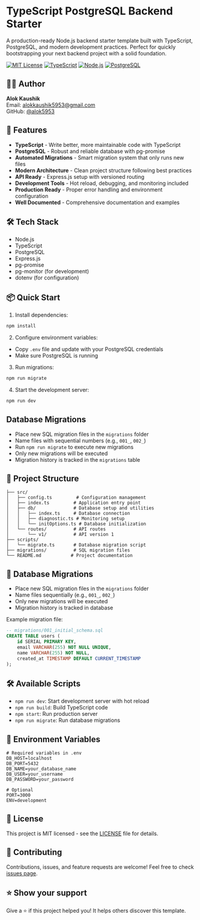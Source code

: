# TypeScript PostgreSQL Backend Starter

A production-ready Node.js backend starter template built with TypeScript, PostgreSQL, and modern development practices. Perfect for quickly bootstrapping your next backend project with a solid foundation.

[![MIT License](https://img.shields.io/badge/License-MIT-green.svg)](https://choosealicense.com/licenses/mit/)
[![TypeScript](https://img.shields.io/badge/TypeScript-5.3.3-blue.svg)](https://www.typescriptlang.org/)
[![Node.js](https://img.shields.io/badge/Node.js-20.x-green.svg)](https://nodejs.org/)
[![PostgreSQL](https://img.shields.io/badge/PostgreSQL-Latest-blue.svg)](https://www.postgresql.org/)

## 👨‍💻 Author
**Alok Kaushik**  
Email: alokkaushik5953@gmail.com  
GitHub: [@alok5953](https://github.com/alok5953)

## 🚀 Features

- **TypeScript** - Write better, more maintainable code with TypeScript
- **PostgreSQL** - Robust and reliable database with pg-promise
- **Automated Migrations** - Smart migration system that only runs new files
- **Modern Architecture** - Clean project structure following best practices
- **API Ready** - Express.js setup with versioned routing
- **Development Tools** - Hot reload, debugging, and monitoring included
- **Production Ready** - Proper error handling and environment configuration
- **Well Documented** - Comprehensive documentation and examples

## 🛠️ Tech Stack

- Node.js
- TypeScript
- PostgreSQL
- Express.js
- pg-promise
- pg-monitor (for development)
- dotenv (for configuration)

## 📦 Quick Start

1. Install dependencies:
```bash
npm install
```

2. Configure environment variables:
- Copy `.env` file and update with your PostgreSQL credentials
- Make sure PostgreSQL is running

3. Run migrations:
```bash
npm run migrate
```

4. Start the development server:
```bash
npm run dev
```

## Database Migrations

- Place new SQL migration files in the `migrations` folder
- Name files with sequential numbers (e.g., `001_`, `002_`)
- Run `npm run migrate` to execute new migrations
- Only new migrations will be executed
- Migration history is tracked in the `migrations` table

## 📁 Project Structure

```
├── src/
│   ├── config.ts         # Configuration management
│   ├── index.ts         # Application entry point
│   ├── db/              # Database setup and utilities
│   │   ├── index.ts     # Database connection
│   │   ├── diagnostic.ts # Monitoring setup
│   │   └── initOptions.ts # Database initialization
│   └── routes/          # API routes
│       └── v1/          # API version 1
├── scripts/
│   └── migrate.ts       # Database migration script
├── migrations/          # SQL migration files
└── README.md           # Project documentation
```

## 🔄 Database Migrations

- Place new SQL migration files in the `migrations` folder
- Name files sequentially (e.g., `001_`, `002_`)
- Only new migrations will be executed
- Migration history is tracked in database

Example migration file:
```sql
-- migrations/001_initial_schema.sql
CREATE TABLE users (
    id SERIAL PRIMARY KEY,
    email VARCHAR(255) NOT NULL UNIQUE,
    name VARCHAR(255) NOT NULL,
    created_at TIMESTAMP DEFAULT CURRENT_TIMESTAMP
);
```

## 🛠️ Available Scripts

- `npm run dev`: Start development server with hot reload
- `npm run build`: Build TypeScript code
- `npm start`: Run production server
- `npm run migrate`: Run database migrations

## 📝 Environment Variables

```env
# Required variables in .env
DB_HOST=localhost
DB_PORT=5432
DB_NAME=your_database_name
DB_USER=your_username
DB_PASSWORD=your_password

# Optional
PORT=3000
ENV=development
```

## 📄 License

This project is MIT licensed - see the [LICENSE](LICENSE) file for details.

## 🤝 Contributing

Contributions, issues, and feature requests are welcome! Feel free to check [issues page](https://github.com/alok5953/Typescript-backend/issues).

## ⭐ Show your support

Give a ⭐️ if this project helped you! It helps others discover this template.
